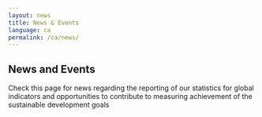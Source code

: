 ```yaml
---
layout: news
title: News & Events
language: ca
permalink: /ca/news/
---
```


## News and Events
Check this page for news regarding the reporting of our statistics for global indicators and opportunities to contribute to measuring achievement of the sustainable development goals

